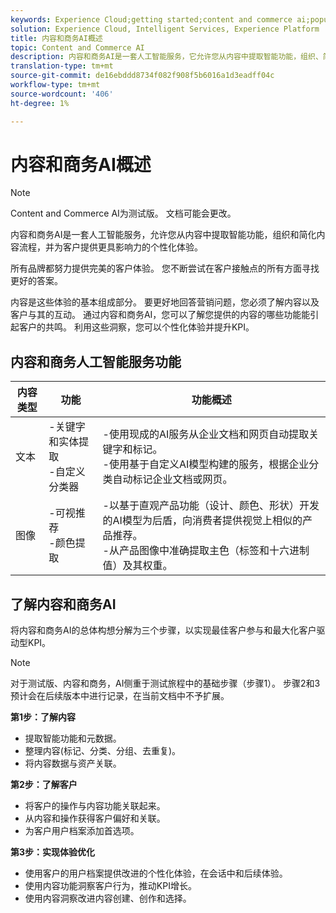 ```yaml
---
keywords: Experience Cloud;getting started;content and commerce ai;popular topics;Intelligent Services;ccai
solution: Experience Cloud, Intelligent Services, Experience Platform
title: 内容和商务AI概述
topic: Content and Commerce AI
description: 内容和商务AI是一套人工智能服务，它允许您从内容中提取智能功能，组织、简化内容流程，并为客户提供更具影响力的个性化体验。
translation-type: tm+mt
source-git-commit: de16ebddd8734f082f908f5b6016a1d3eadff04c
workflow-type: tm+mt
source-wordcount: '406'
ht-degree: 1%

---
```



# 内容和商务AI概述

>[!NOTE]
>
>Content and Commerce AI为测试版。 文档可能会更改。

内容和商务AI是一套人工智能服务，允许您从内容中提取智能功能，组织和简化内容流程，并为客户提供更具影响力的个性化体验。

所有品牌都努力提供完美的客户体验。 您不断尝试在客户接触点的所有方面寻找更好的答案。

内容是这些体验的基本组成部分。 要更好地回答营销问题，您必须了解内容以及客户与其的互动。 通过内容和商务AI，您可以了解您提供的内容的哪些功能能引起客户的共鸣。 利用这些洞察，您可以个性化体验并提升KPI。

## 内容和商务人工智能服务功能

| 内容类型 | 功能 | 功能概述 |
| --- | --- | --- |
| 文本 | -关键字和实体提取 <br>-自定义分类器 | -使用现成的AI服务从企业文档和网页自动提取关键字和标记。 <br> -使用基于自定义AI模型构建的服务，根据企业分类自动标记企业文档或网页。 |
| 图像 | -可视推荐 <br> -颜色提取 | -以基于直观产品功能（设计、颜色、形状）开发的AI模型为后盾，向消费者提供视觉上相似的产品推荐。 <br> -从产品图像中准确提取主色（标签和十六进制值）及其权重。 |

## 了解内容和商务AI

将内容和商务AI的总体构想分解为三个步骤，以实现最佳客户参与和最大化客户驱动型KPI。

>[!NOTE]
>
>对于测试版、内容和商务，AI侧重于测试旅程中的基础步骤（步骤1）。 步骤2和3预计会在后续版本中进行记录，在当前文档中不予扩展。

**第1步：了解内容**
- 提取智能功能和元数据。
- 整理内容(标记、分类、分组、去重复)。
- 将内容数据与资产关联。

**第2步：了解客户**
- 将客户的操作与内容功能关联起来。
- 从内容和操作获得客户偏好和关联。
- 为客户用户档案添加首选项。

**第3步：实现体验优化**
- 使用客户的用户档案提供改进的个性化体验，在会话中和后续体验。
- 使用内容功能洞察客户行为，推动KPI增长。
- 使用内容洞察改进内容创建、创作和选择。

